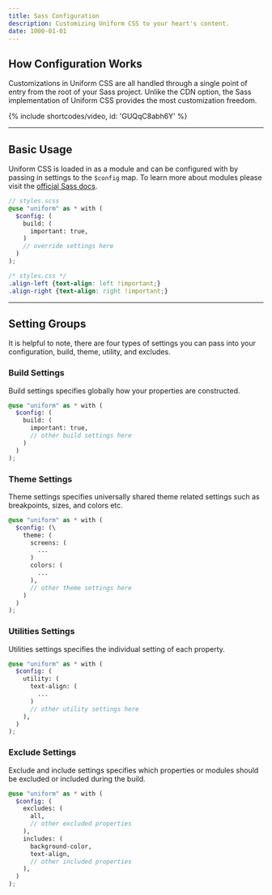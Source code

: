```yaml
---
title: Sass Configuration
description: Customizing Uniform CSS to your heart's content.
date: 1000-01-01
---
```


## How Configuration Works

Customizations in Uniform CSS are all handled through a single point of entry from the root of your Sass project. Unlike the CDN option, the Sass implementation of Uniform CSS provides the most customization freedom. 

{% include shortcodes/video, id: 'GUQqC8abh6Y' %}

---

## Basic Usage

Uniform CSS is loaded in as a module and can be configured with by passing in settings to the `$config` map. To learn more about modules please visit the [official Sass docs](https://sass-lang.com/documentation/at-rules/use).

```scss
// styles.scss
@use "uniform" as * with (
  $config: (
    build: (
      important: true,
    )
    // override settings here
  )
);
```

```css
/* styles.css */
.align-left {text-align: left !important;}
.align-right {text-align: right !important;}
```

---

## Setting Groups

It is helpful to note, there are four types of settings you can pass into your configuration, build, theme, utility, and excludes. 

### Build Settings

Build settings specifies globally how your properties are constructed.

```scss
@use "uniform" as * with (
  $config: (
    build: (
      important: true,
      // other build settings here
    )
  )
);
```

### Theme Settings

Theme settings specifies universally shared theme related settings such as breakpoints, sizes, and colors etc.

```scss
@use "uniform" as * with (
  $config: (\
    theme: (
      screens: (
        ...
      )
      colors: (
        ...
      ),
      // other theme settings here
    )
  )
);
```

### Utilities Settings

Utilities settings specifies the individual setting of each property.

```scss
@use "uniform" as * with (
  $config: (
    utility: (
      text-align: (
        ...
      )
      // other utility settings here
    ),
  )
);
```

### Exclude Settings

Exclude and include settings specifies which properties or modules should be excluded or included during the build.

```scss
@use "uniform" as * with (
  $config: (
    excludes: (
      all,
      // other excluded properties
    ),
    includes: (
      background-color,
      text-align,
      // other included properties
    ),
  )
);
```

